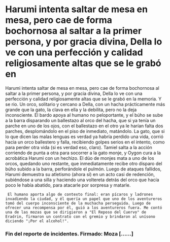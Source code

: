 # Harumi intenta saltar de mesa en mesa, pero cae de forma bochornosa al saltar a la primer persona, y por gracia divina, Della lo ve con una perfección y calidad religiosamente altas que se le grabó en

Harumi intenta saltar de mesa en mesa, pero cae de forma bochornosa al saltar a la primer persona, y por gracia divina, Della lo ve con una perfección y calidad religiosamente altas que se le grabó en la memoria. Y se rio. Un orco, solitario y cercano a Della, con un hacha prácticamente más grande que la gato, la clava en ella y la debilita, pero no la deja inconsciente. El bardo apoya al humano no peloportante, y el búho se sube a la barra disparando un ballestazo al orco del hacha, que si ya tenía un parche en uno de los ojos, con el ballestazo en el otro ya le harían falta dos parches, desplomándolo en el piso de inmediato, matándolo. La gato, que si lo que dicen las malas lenguas es verdad ya habría perdido una vida, corrió hacia un orco ballestero y falla, recibiendo golpes serios en el intento, como para perder otra vida (si es verdad eso, claro). Tamiel salta a la acción corriendo de punta a otra para socorrer a la gato monje, y Oygon cura a la acrobática Harumi con un hechizo. 
     El dúo de monjes mata a uno de los orcos, quedando uno restante, que inmediatamente recibe otro disparo del búho subido a la barra, perforándole el pulmón. Luego de ataques fallidos, Harumi demuestra su atletismo (ahora sí) en un acto casi de redención, subiéndose a una silla y haciendo una voltereta detrás del orco que hacía poco le había abatido, para atacarle por sorpresa y matarle.

     El humano aporta algo de contexto final: eran pícaros y ladrones invadiendo la ciudad, y él quería un papel que uno de los aventureros tomó del cuerpo inconsciente de la muchacha perseguida. Luego de ofrecer una recompensa por él, guió a los aventureros fuera. Me contó una de las mozas que se dirigieron a "El Reposo del Cuervo" de Eradrin, firmaron un contrato con el gremio y brindaron al unísono diciendo "¡Por el alcohol!".

### Fin del reporte de incidentes. Firmado: Moza [......]

